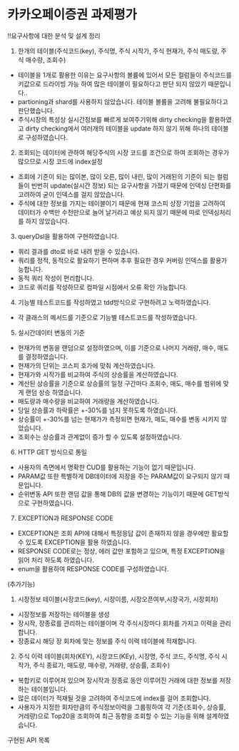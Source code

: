 # 카카오페이증권 과제평가

!!요구사항에 대한 분석 및 설계 정리
1. 한개의 테이블(주식코드(key), 주식명, 주식 시작가, 주식 현재가, 주식 매도량, 주식 매수량, 조회수)
- 테이블을 1개로 활용한 이유는 요구사항의 볼륨에 있어서 모든 컬럼들이 주식코드를 키값으로 드라이빙 가능 하여 많은 테이블이 필요하다고 판단 되지 않았기 때문입니다..
- partioning과 shard를 사용하지 않았습니다. 테이블 볼륨을 고려해 불필요하다고 판단했습니다.
- 주식시장의 특성상 실시간정보를 빠르게 보여주기위해 dirty checking을 활용하였고 dirty checking에서 여러개의 테이블을 update 하지 않기 위해 하나의 테이블로 구성하였습니다.
2. 조회되는 데이터에 관하여 해당주식의 시장 코드를 조건으로 하여 조회하는 경우가 많으므로 시장 코드에 index설정
- 조회에 기준이 되는 많이본, 많이 오른, 많이 내린, 많이 거래된의 기준이 되는 컬럼들이 빈번히 update(실시간 정보) 되는 요구사항을 가졌기 때문에 인덱싱 단편화를 고려하여 굳이 인덱스를 걸지 않았습니다.
- 주식에 대한 정보를 가지는 테이블이기 때문에 현재 코스피 상장 기업을 고려하여 데이터가 수백만 수천만으로 늘어 날거라고 예상 되지 않기 때문에 따로 인덱싱처리를 하지 않았습니다.
3. queryDsl을 활용하여 구현하였습니다. 
- 쿼리 결과를 dto로 바로 내려 받을 수 있습니다. 
- 쿼리를 정적, 동적으로 활요하기 편하며 추후 필요한 경우 커버링 인덱스를 활용가능합니다.
- 동적 쿼리 작성이 편리합니다.
- 코드로 쿼리를 작성하므로 컴파일 시점에서 오류 확인 가능합니다.
4. 기능별 테스트코드를 작성하였고 tdd방식으로 구현하려고 노력하였습니다.
- 각 클래스의 메서드를 기준으로 기능별 테스트코드를 작성하였습니다.
5. 실시간데이터 변동의 기준
- 현재가의 변동을 랜덤으로 설정하였으며, 이를 기준으로 나머지 거래량, 매수, 매도를 결정하였습니다.
- 현재가의 단위는 코스피 호가에 맞춰 계산하였습니다.
- 현재가와 시작가를 비교하여 주식의 상승률을 계산하였습니다.
- 계산된 상승률을 기준으로 상승률의 일정 구간마다 조회수, 매도, 매수를 범위에 맞게 랜덤 상승 하였습니다.
- 매도량과 매수량을 비교하여 거래량을 계산하였습니다.
- 당일 상승률과 하락률은 +-30%를 넘지 못하도록 하였습니다.
- 상승률이 +-30%를 넘는 현재가가 측정되면 현재가, 매도, 매수를 변동 시키지 않았습니다.
- 조회수는 상승률과 관계없이 증가 할 수 있도록 설정하였습니다.
6. HTTP GET 방식으로 통일
- 사용자의 측면에서 명확한 CUD를 활용하는 기능이 없기 때문입니다.
- PARAM값 또한 특별하게 DB데이터에 지장을 주는 PARAM값이 요구되지 않기 때문입니다.
- 순위변동 API 또한 랜덤 값을 통해 DB의 값을 변경하는 기능이기 때문에 GET방식으로 구현하였습니다.
7. EXCEPTION과 RESPONSE CODE
- EXCEPTION은 조회 API에 대해서 특정응답 값이 존재하지 않을 경우에만 활요할 수 있도록 EXCEPTION을 활용 하였습니다.
- RESPONSE CODE로는 정상, 에러 값만 포함하고 있으며, 특정 EXCEPTION을 읽어 처리 하도록 하였습니다.
- enum을 활용하여 RESPONSE CODE를 구성하였습니다.

(추가기능)
1. 시장정보 테이블(시장코드(key), 시장이름, 시장오픈여부,시장국가, 시장회차)
- 시장정보를 저장하는 테이블을 생성
- 장시작, 장종료를 관리하는 테이블이며 각 주식시장마다 회차를 가지고 이력을 관리합니다.
- 장종료시 해당 장 회차에 맞는 정보를 주식 이력 테이블에 적재합니다.
2. 주식 이력 테이블(회차(KEY), 시장코드(KEy), 시장명, 주식 코드, 주식명, 주식 시작가, 주식 종료가, 매도량, 매수량, 거래량, 상승률, 조회수)
- 복합키로 이루어져 있으며 장시작과 장종료 동안 이루어진 거래에 대한 정보를 저장하는 테이블입니다.
- 많은 데이터가 적재될 것을 고려하여 주식코드에 index를 걸어 조회합니다.
- 사용자가 지정한 회차만큼의 주식정보이력을 그룹핑하여 각 기준(조회수, 상승률, 거레량)으로 Top20을 조회하여 최근 동향을 조회할 수 있는 기능을 위해 설계하였습니다.

구현된 API 목록
